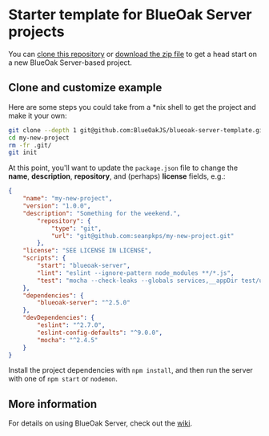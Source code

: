 # Starter template for BlueOak Server projects

You can [clone this repository][https-clone] or [download the zip file][dl-master] to get a head start on a new BlueOak Server-based project.

## Clone and customize example

Here are some steps you could take from a *nix shell to get the project and make it your own:

```sh
git clone --depth 1 git@github.com:BlueOakJS/blueoak-server-template.git my-new-project
cd my-new-project
rm -fr .git/
git init
```

At this point, you'll want to update the `package.json` file to change the **name**, **description**, **repository**, and (perhaps) **license** fields, e.g.:

```json
{
    "name": "my-new-project",
    "version": "1.0.0",
    "description": "Something for the weekend.",
		"repository": {
			"type": "git",
			"url": "git@github.com:seanpkps/my-new-project.git"
		},
    "license": "SEE LICENSE IN LICENSE",
    "scripts": {
        "start": "blueoak-server",
        "lint": "eslint --ignore-pattern node_modules **/*.js",
        "test": "mocha --check-leaks --globals services,__appDir test/unit; npm run lint"
    },
    "dependencies": {
        "blueoak-server": "^2.5.0"
    },
    "devDependencies": {
        "eslint": "^2.7.0",
        "eslint-config-defaults": "^9.0.0",
        "mocha": "^2.4.5"
    }
}
```

Install the project dependencies with `npm install`, and then run the server with one of `npm start` or `nodemon`.

## More information

For details on using BlueOak Server, check out the [wiki][bos-wiki].

[bos-wiki]: https://github.com/BlueOakJS/blueoak-server/wiki
[dl-master]: https://github.com/BlueOakJS/blueoak-server-template/archive/master.zip
[https-clone]: https://github.com/BlueOakJS/blueoak-server-template.git
